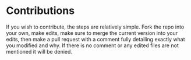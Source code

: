 # Contributions

If you wish to contribute, the steps are relatively simple.  Fork the repo into your own, make edits, make sure to merge the current version into your edits, then make a pull request with a comment fully detailing exactly what you modified and why.  If there is no comment or any edited files are not mentioned it will be denied.
